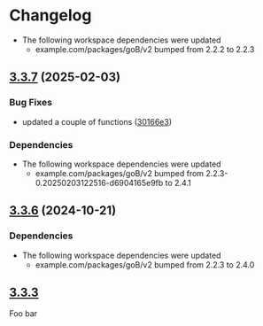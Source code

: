 # Changelog

* The following workspace dependencies were updated
  * example.com/packages/goB/v2 bumped from 2.2.2 to 2.2.3

## [3.3.7](https://github.com/spacecowboy/goworkspacetest/compare/goC-v3.3.6...goC-v3.3.7) (2025-02-03)


### Bug Fixes

* updated a couple of functions ([30166e3](https://github.com/spacecowboy/goworkspacetest/commit/30166e3599b8385b4262dcd1088b18ae7f7e34d2))


### Dependencies

* The following workspace dependencies were updated
  * example.com/packages/goB/v2 bumped from 2.2.3-0.20250203122516-d6904165e9fb to 2.4.1

## [3.3.6](https://github.com/spacecowboy/goworkspacetest/compare/goC-v3.3.5...goC-v3.3.6) (2024-10-21)


### Dependencies

* The following workspace dependencies were updated
  * example.com/packages/goB/v2 bumped from 2.2.3 to 2.4.0

## [3.3.3](foo)

Foo bar
